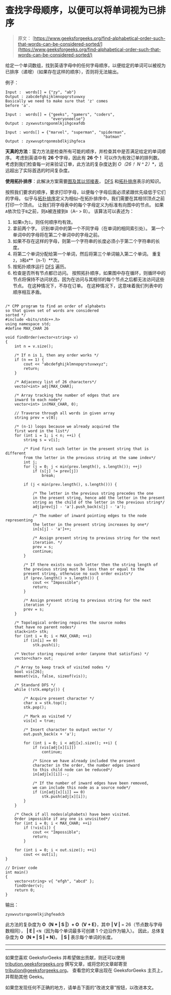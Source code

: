 # 查找字母顺序，以便可以将单词视为已排序

> 原文： [https://www.geeksforgeeks.org/find-alphabetical-order-such-that-words-can-be-considered-sorted/](https://www.geeksforgeeks.org/find-alphabetical-order-such-that-words-can-be-considered-sorted/)

给定一个单词数组，找到英语字母中的任何字母顺序，以便给定的单词可以被视为已排序（递增）（如果存在这样的顺序），否则将无法输出。

例子：

```
Input :  words[] = {"zy", "ab"}
Output : zabcdefghijklmnopqrstuvwxy
Basically we need to make sure that 'z' comes
before 'a'.

Input :  words[] = {"geeks", "gamers", "coders", 
                    "everyoneelse"}
Output : zyxwvutsrqponmlkjihgceafdb

Input : words[] = {"marvel", "superman", "spiderman", 
                                           "batman"
Output : zyxwvuptrqonmsbdlkjihgfeca

```

**天真的方法**：蛮力方法是检查所有可能的顺序，并检查其中是否满足给定的单词顺序。 考虑到英语中有 **26 个**字母，因此有 **26 个！** 可以作为有效订单的排列数。 考虑到我们检查每一对来验证订单，此方法的复杂度达到 **O（26！* N ^ 2）**，远远超出了实际首选的时间复杂度。

**使用拓扑排序**：此解决方案需要[图及其以邻接表](https://www.geeksforgeeks.org/graph-and-its-representations/)， [DFS](https://www.geeksforgeeks.org/depth-first-search-or-dfs-for-a-graph/) 和[拓扑排序](https://www.geeksforgeeks.org/topological-sorting/)表示的知识。

按照我们要求的顺序，要求打印字母，以便每个字母后面必须紧跟优先级低于它们的字母。 似乎与[拓扑排序](https://www.geeksforgeeks.org/topological-sorting/)定义为相似–在拓扑排序中，我们需要在其相邻顶点之前打印一个顶点。 让我们将字母表中的每个字母定义为标准有向图中的节点。 如果`A`依次位于`B`之前，则`A`被连接到`B`（A– > B）。 该算法可以表述为：

1.  如果`n`为`1`，则任何顺序均有效。
2.  拿前两个字。 识别单词中的第一个不同字母（在单词的相同索引处）。 第一个单词中的字母将在第二个单词中的字母之前。
3.  如果不存在这样的字母，则第一个字符串的长度必须小于第二个字符串的长度。
4.  将第二个单词分配给第一个单词，然后将第三个单词输入第二个单词。 重复`2`，`3`和`4`**（n-1）**次。
5.  按拓扑顺序运行 [DFS](https://www.geeksforgeeks.org/depth-first-search-or-dfs-for-a-graph/) 遍历。
6.  检查是否所有节点都已访问。 按照拓扑顺序，如果图中存在循环，则循环中的节点将保持不访问状态，因为在访问与其相邻的每个节点之后都无法访问这些节点。 在这种情况下，不存在订单。 在这种情况下，这意味着我们列表中的顺序相互矛盾。

```

/* CPP program to find an order of alphabets 
so that given set of words are considered 
sorted */
#include <bits/stdc++.h> 
using namespace std; 
#define MAX_CHAR 26 

void findOrder(vector<string> v) 
{ 
    int n = v.size(); 

    /* If n is 1, then any order works */
    if (n == 1) { 
        cout << "abcdefghijklmnopqrstuvwxyz"; 
        return; 
    } 

    /* Adjacency list of 26 characters*/
    vector<int> adj[MAX_CHAR]; 

    /* Array tracking the number of edges that are  
    inward to each node*/
    vector<int> in(MAX_CHAR, 0); 

    // Traverse through all words in given array 
    string prev = v[0]; 

    /* (n-1) loops because we already acquired the  
    first word in the list*/
    for (int i = 1; i < n; ++i) { 
        string s = v[i]; 

        /* Find first such letter in the present string that is different  
        from the letter in the previous string at the same index*/
        int j; 
        for (j = 0; j < min(prev.length(), s.length()); ++j) 
            if (s[j] != prev[j]) 
                break; 

        if (j < min(prev.length(), s.length())) { 

            /* The letter in the previous string precedes the one 
            in the present string, hence add the letter in the present 
            string as the child of the letter in the previous string*/
            adj[prev[j] - 'a'].push_back(s[j] - 'a'); 

            /* The number of inward pointing edges to the node representing  
            the letter in the present string increases by one*/
            in[s[j] - 'a']++; 

            /* Assign present string to previous string for the next  
            iteration. */
            prev = s; 
            continue; 
        } 

        /* If there exists no such letter then the string length of  
        the previous string must be less than or equal to the  
        present string, otherwise no such order exists*/
        if (prev.length() > s.length()) { 
            cout << "Impossible"; 
            return; 
        } 

        /* Assign present string to previous string for the next 
        iteration */
        prev = s; 
    } 

    /* Topological ordering requires the source nodes  
    that have no parent nodes*/
    stack<int> stk; 
    for (int i = 0; i < MAX_CHAR; ++i) 
        if (in[i] == 0) 
            stk.push(i); 

    /* Vector storing required order (anyone that satisfies) */
    vector<char> out; 

    /* Array to keep track of visited nodes */
    bool vis[26]; 
    memset(vis, false, sizeof(vis)); 

    /* Standard DFS */
    while (!stk.empty()) { 

        /* Acquire present character */
        char x = stk.top(); 
        stk.pop(); 

        /* Mark as visited */
        vis[x] = true; 

        /* Insert character to output vector */
        out.push_back(x + 'a'); 

        for (int i = 0; i < adj[x].size(); ++i) { 
            if (vis[adj[x][i]]) 
                continue; 

            /* Since we have already included the present  
            character in the order, the number edges inward  
            to this child node can be reduced*/
            in[adj[x][i]]--; 

            /* If the number of inward edges have been removed,  
            we can include this node as a source node*/
            if (in[adj[x][i]] == 0) 
                stk.push(adj[x][i]); 
        } 
    } 

    /* Check if all nodes(alphabets) have been visited. 
    Order impossible if any one is unvisited*/
    for (int i = 0; i < MAX_CHAR; ++i) 
        if (!vis[i]) { 
            cout << "Impossible"; 
            return; 
        } 

    for (int i = 0; i < out.size(); ++i) 
        cout << out[i]; 
} 

// Driver code 
int main() 
{ 
    vector<string> v{ "efgh", "abcd" }; 
    findOrder(v); 
    return 0; 
} 

```

输出：

```
zyxwvutsrqponmlkjihgfeadcb
```

此方法的复杂度为 **O（N * | S |）+ O（V + E）**，其中 **| V |** = 26（节点数与字母数相同）， **| E |** <`N`（因为每个单词最多可创建 1 个边沿作为输入）。 因此，总体复杂度为 **O（N * | S | + N）**。 **| S |** 表示每个单词的长度。



* * *

* * *

如果您喜欢 GeeksforGeeks 并希望做出贡献，则还可以使用 [tribution.geeksforgeeks.org](https://contribute.geeksforgeeks.org/) 撰写文章，或将您的文章邮寄至 tribution@geeksforgeeks.org。 查看您的文章出现在 GeeksforGeeks 主页上，并帮助其他 Geeks。

如果您发现任何不正确的地方，请单击下面的“改进文章”按钮，以改进本文。